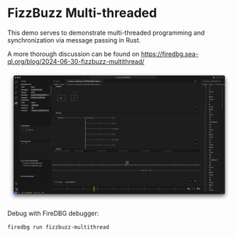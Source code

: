 # FizzBuzz Multi-threaded

This demo serves to demonstrate multi-threaded programming and synchronization via message passing in Rust.

A more thorough discussion can be found on https://firedbg.sea-ql.org/blog/2024-06-30-fizzbuzz-multithread/

![](screenshot.png)

Debug with FireDBG debugger:

```sh
firedbg run fizzbuzz-multithread
```